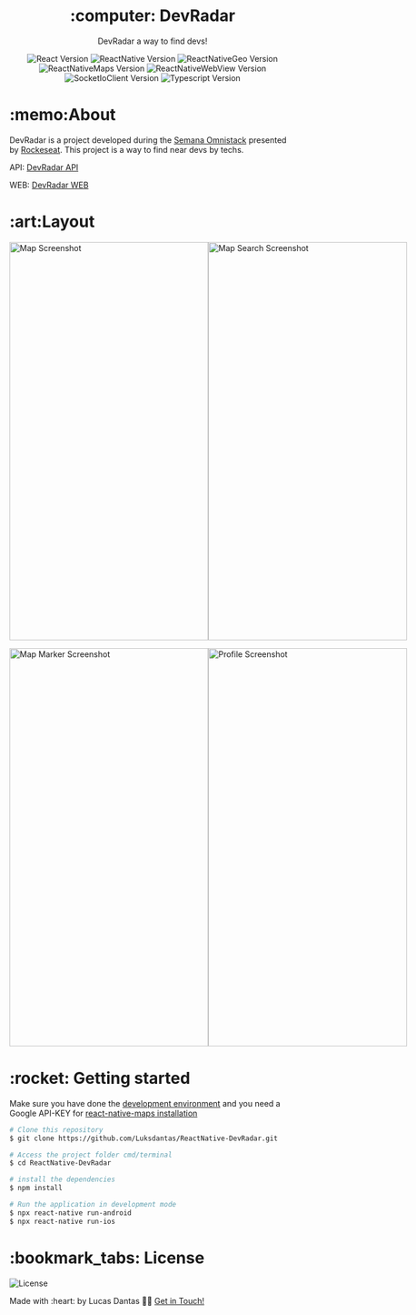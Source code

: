     
<h1 align="center">:computer: DevRadar</h1>
<p align="center">DevRadar a way to find devs!</p>

<p align="center">
 <img  src="https://img.shields.io/github/package-json/dependency-version/Luksdantas/ReactNative-DevRadar/react" alt="React Version">
 <img  src="https://img.shields.io/github/package-json/dependency-version/Luksdantas/ReactNative-DevRadar/react-native" alt="ReactNative Version">
 <img  src="https://img.shields.io/github/package-json/dependency-version/Luksdantas/ReactNative-DevRadar/react-native-geolocation-service" alt="ReactNativeGeo Version">
 <img  src="https://img.shields.io/github/package-json/dependency-version/Luksdantas/ReactNative-DevRadar/react-native-maps" alt="ReactNativeMaps Version">
   <img  src="https://img.shields.io/github/package-json/dependency-version/Luksdantas/ReactNative-DevRadar/react-native-webview" alt="ReactNativeWebView Version">
   <img  src="https://img.shields.io/github/package-json/dependency-version/Luksdantas/ReactNative-DevRadar/socket.io-client" alt="SocketIoClient Version">
 <img  src="https://img.shields.io/github/package-json/dependency-version/Luksdantas/ReactNative-DevRadar/dev/typescript" alt="Typescript Version">
</p>

<h1>:memo:About</h1>
<p>DevRadar is a project developed during the <a href="https://rocketseat.com/">Semana Omnistack</a> presented by <a href="https://www.linkedin.com/school/rocketseat/">Rockeseat</a>. This project is a way to find near devs by techs.</p>
<p>API: <a href="https://github.com/Luksdantas/NodeJS-DevRadar">DevRadar API</a></p>
<p>WEB: <a href="https://github.com/Luksdantas/ReactJS-DevRadar">DevRadar WEB</a></p>

<h1>:art:Layout</h1>
<p style="display: flex; flex-direction: row; align: center">
   <img  src="https://github.com/Luksdantas/ReactNative-DevRadar/blob/main/screenshots/Map.png" width="350px" height="700px" alt="Map Screenshot">
  <img  src="https://github.com/Luksdantas/ReactNative-DevRadar/blob/main/screenshots/MapSearch.png" width="350px" height="700px" alt="Map Search Screenshot">
</p>
<p style="display: flex; flex-direction: row; align: center">
<img  src="https://github.com/Luksdantas/ReactNative-DevRadar/blob/main/screenshots/MapMarker.png" width="350px" height="700px" alt="Map Marker Screenshot">
<img  src="https://github.com/Luksdantas/ReactNative-DevRadar/blob/main/screenshots/Profile.png" width="350px" height="700px" alt="Profile Screenshot">
</p>

<h1>:rocket: Getting started</h1>
<p>Make sure you have done the <a href="https://reactnative.dev/docs/environment-setup">development environment</a> and you need a Google API-KEY for <a href="https://github.com/react-native-maps/react-native-maps/blob/master/docs/installation.md">react-native-maps installation</a> </p>

```bash
# Clone this repository
$ git clone https://github.com/Luksdantas/ReactNative-DevRadar.git

# Access the project folder cmd/terminal
$ cd ReactNative-DevRadar

# install the dependencies
$ npm install

# Run the application in development mode
$ npx react-native run-android
$ npx react-native run-ios


```

<h1>:bookmark_tabs: License</h1>
 <img  src="https://img.shields.io/github/license/Luksdantas/ReactNative-DevRadar" alt="License">
 
 <p>Made with :heart: by Lucas Dantas 👋🏽 <a href="https://www.linkedin.com/in/luksdantas/">Get in Touch!</a></p>

